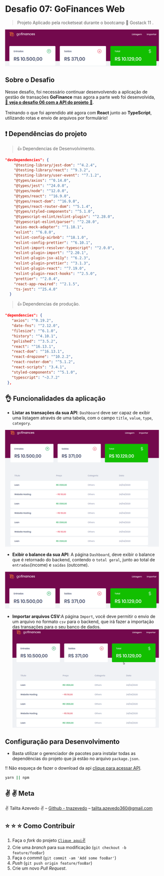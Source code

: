 # Desafio 07: GoFinances Web

> Projeto Aplicado pela rocketseat durante o bootcamp :rocket: Gostack 11 .

![logo](./assets/logo.png)

## Sobre o Desafio

Nesse desafio, foi necessário continuar desenvolvendo a aplicação de gestão de transações **GoFinance** mas agora a parte web foi desenvolvida, [:rocket: **veja o desafio 06 com a API do projeto** :rocket:](https://github.com/tnazevedo/Desafio06-BancoDeDadosDeArquivosNodeJs).<br/><br/>
Treinando o que foi aprendido até agora com **React** junto ao **TypeScript**, utilizando rotas e envio de arquivos por formulário!

## :exclamation: Dependências do projeto

> :thumbsup: Dependencias de Desenvolvimento.

```json
"devDependencies": {
    "@testing-library/jest-dom": "^4.2.4",
    "@testing-library/react": "^9.3.2",
    "@testing-library/user-event": "^7.1.2",
    "@types/axios": "^0.14.0",
    "@types/jest": "^24.0.0",
    "@types/node": "^12.0.0",
    "@types/react": "^16.9.0",
    "@types/react-dom": "^16.9.0",
    "@types/react-router-dom": "^5.1.4",
    "@types/styled-components": "^5.1.0",
    "@typescript-eslint/eslint-plugin": "^2.28.0",
    "@typescript-eslint/parser": "^2.28.0",
    "axios-mock-adapter": "^1.18.1",
    "eslint": "^6.8.0",
    "eslint-config-airbnb": "^18.1.0",
    "eslint-config-prettier": "^6.10.1",
    "eslint-import-resolver-typescript": "^2.0.0",
    "eslint-plugin-import": "^2.20.1",
    "eslint-plugin-jsx-a11y": "^6.2.3",
    "eslint-plugin-prettier": "^3.1.3",
    "eslint-plugin-react": "^7.19.0",
    "eslint-plugin-react-hooks": "^2.5.0",
    "prettier": "^2.0.4",
    "react-app-rewired": "^2.1.5",
    "ts-jest": "^25.4.0"
  }

```

> :thumbsup: Dependencias de produção.

```json
"dependencies": {
   "axios": "^0.19.2",
   "date-fns": "^2.12.0",
   "filesize": "^6.1.0",
   "history": "^4.10.1",
   "polished": "^3.5.2",
   "react": "^16.13.1",
   "react-dom": "^16.13.1",
   "react-dropzone": "^10.2.2",
   "react-router-dom": "^5.1.2",
   "react-scripts": "3.4.1",
   "styled-components": "^5.1.0",
   "typescript": "~3.7.2"
 },

```

## :ok_hand: Funcionalidades da aplicação

- **Listar as transações da sua API**: `Dashboard` deve ser capaz de exibir uma listagem através de uma tabela, com o campo `title`, `value`, `type`, `category`.

![Listagem de transações](./assets/listagem.png)

- **Exibir o balance da sua API**: A página `Dashboard`, deve exibir o balance que é retornado do backend, contendo o `total geral`, junto ao total de `entradas`(income) e `saídas` (outcome).

![Balance](./assets/logo.png)

- **Importar arquivos CSV**:A página `Import`, você deve permitir o envio de um arquivo no formato `csv` para o backend, que irá fazer a importação das transações para o seu banco de dados.
  ![Import de Arquivos CSV](./assets/import_funcionando.gif)

## Configuração para Desenvolvimento

- Basta utilizar o gerenciador de pacotes para instalar todas as dependências do projeto que já estão no arquivo `package.json`.

:bangbang: Não esqueça de fazer o download da api [clique para acessar API](https://github.com/tnazevedo/Desafio06-BancoDeDadosDeArquivosNodeJs).

```sh
yarn || npm
```

## :v: :v: Meta

:v: Talita Azevedo :v: – [Github - tnazevedo](https://github.com/tnazevedo/) – talita.azevedo360@gmail.com

## :star: :star: :star: Como Contribuir

1. Faça o _fork_ do projeto [`Clique aqui`:v:](https://github.com/tnazevedo/Desafio07-GoFinancesWeb/fork)
2. Crie uma _branch_ para sua modificação (`git checkout -b feature/fooBar`)
3. Faça o _commit_ (`git commit -am 'Add some fooBar'`)
4. _Push_ (`git push origin feature/fooBar`)
5. Crie um novo _Pull Request_.
